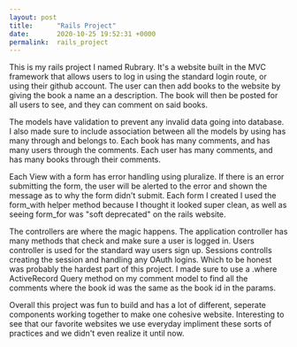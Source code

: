 ```yaml
---
layout: post
title:      "Rails Project"
date:       2020-10-25 19:52:31 +0000
permalink:  rails_project
---
```



This is my rails project I named Rubrary. It's a website built in the MVC framework that allows users to log in using the standard login route, or using their github account. The user can then add books to the website by giving the book a name an a description. The book will then be posted for all users to see, and they can comment on said books. 

The models have validation to prevent any invalid data going into database. I also made sure to include association between all the models by using has many through and belongs to. Each book has many comments, and has many users through the comments. Each user has many comments, and has many books through their comments. 

Each View with a form has error handling using pluralize. If there is an error submitting the form, the user will be alerted to the error and shown the message as to why the form didn't submit. Each form I created I used the form_with helper method because I thought it looked super clean, as well as seeing form_for was "soft deprecated" on the rails website. 


The controllers are where the magic happens. The application controller has many methods that check and make sure a user is logged in. Users controller is used for the standard way users sign up. Sessions controlls creating the session and handling any OAuth logins. Which to be honest was probably the hardest part of this project. I made sure to use a .where ActiveRecord Query method on my comment model to find all the comments where the book id was the same as the book id in the params.

Overall this project was fun to build and has a lot of different, seperate components working together to make one cohesive website. Interesting to see that our favorite websites we use everyday impliment these sorts of practices and we didn't even realize it until now. 


